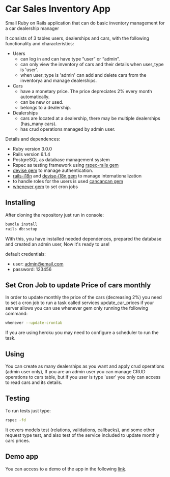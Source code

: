 # Car Sales Inventory App

Small Ruby on Rails application that can do basic inventory management for a car dealership manager

It consists of 3 tables users, dealerships and cars, with the following functionality and characteristics:

- Users
  - can log in and can have type “user” or “admin”.
  - can only view the inventory of cars and their details when user_type is 'user'.
  - when user_type is 'admin' can add and delete cars from the inventorya and manage dealerships.
- Cars
  - have a monetary price. The price depreciates 2% every month automatically.
  - can be new or used.
  - belongs to a dealership.
- Dealerships
  - cars are located at a dealership, there may be multiple dealerships (has_many cars).
  - has crud operations managed by admin user.

Details and dependences:

* Ruby version 3.0.0
* Rails version 6.1.4
* PostgreSQL as database management system
* Rspec as testing framework using [rspec-rails gem](https://github.com/rspec/rspec-rails)
* [devise gem](https://github.com/heartcombo/devise) to manage authentication.
* [rails-i18n](https://github.com/svenfuchs/rails-i18n) and [devise-i18n gem](https://github.com/tigrish/devise-i18n) to manage internationalization
* to handle roles for the users is used [cancancan gem](https://github.com/CanCanCommunity/cancancan)
* [whenever gem](https://github.com/javan/whenever) to set cron jobs

## Installing
After cloning the repository just run in console:
```bash
bundle install
rails db:setup
```
With this, you have installed needed dependences, prepared the database and created an admin user, Now it's ready to use!

default credentials:
 - user: admin@email.com
 - password: 123456

## Set Cron Job to update Price of cars monthly
In order to update monthly the price of the cars (decreasing 2%) you need to set a cron job to run a task called services:update_car_prices if your server allows you can use whenever gem only running the following command:
```bash
whenever --update-crontab
```
If you are using heroku you may need to configure a scheduler to run the task.

## Using
You can create as many dealerships as you want and apply crud operations (admin user only), If you are an admin user you can manage CRUD operations to cars table, but if you user is type 'user' you only can access to read cars and its details.

## Testing
To run tests just type:
```bash
rspec -fd
```
It covers models test (relations, validations, callbacks), and some other request type test, and also test of the service included to update monthly cars prices. 

## Demo app
You can access to a demo of the app in the following [link](https://car-sales-inventory-app.herokuapp.com).